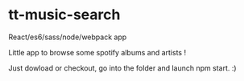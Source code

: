 # tt-music-search
React/es6/sass/node/webpack app

Little app to browse some spotify albums and artists !

Just dowload or checkout, go into the folder and launch npm start. :) 
